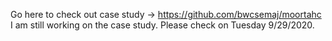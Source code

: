 Go here to check out case study -> https://github.com/bwcsemaj/moortahc
I am still working on the case study. Please check on Tuesday 9/29/2020.
